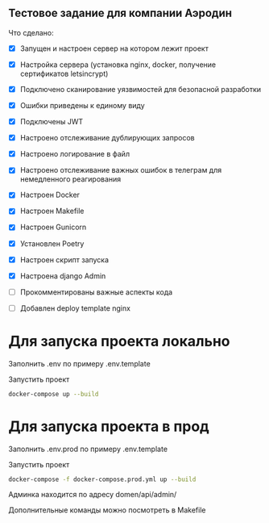 ## Тестовое задание для компании Аэродин
Что сделано:
- [x] Запущен и настроен сервер на котором лежит проект
- [x] Настройка сервера (установка nginx, docker, получение сертификатов letsincrypt)
- [x] Подключено сканирование уязвимостей для безопасной разработки
- [x] Ошибки приведены к единому виду
- [x] Подключены JWT
- [x] Настроено отслеживание дублирующих запросов 
- [x] Настроено логирование в файл
- [x] Настроено отслеживание важных ошибок в телеграм для немедленного реагирования
- [x] Настроен Docker
- [x] Настроен Makefile
- [x] Настроен Gunicorn
- [x] Установлен Poetry
- [x] Настроен скрипт запуска
- [x] Настроена django Admin
- [ ] Прокомментированы важные аспекты кода
- [ ] Добавлен deploy template nginx


# Для запуска проекта локально

Заполнить .env по примеру .env.template

Запустить проект
```bash
docker-compose up --build
```
# Для запуска проекта в прод

Заполнить .env.prod по примеру .env.template

Запустить проект
```bash
docker-compose -f docker-compose.prod.yml up --build
```

Админка находится по адресу domen/api/admin/

Дополнительные команды можно посмотреть в Makefile
